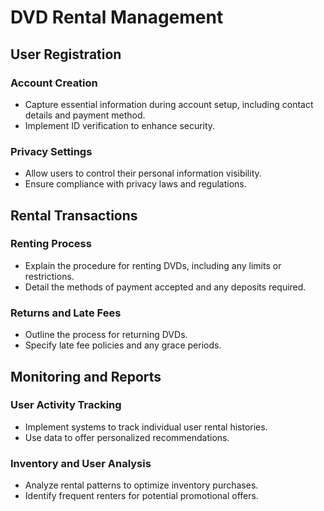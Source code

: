 # DVD Rental Management

## User Registration
### Account Creation
- Capture essential information during account setup, including contact details and payment method.
- Implement ID verification to enhance security.

### Privacy Settings
- Allow users to control their personal information visibility.
- Ensure compliance with privacy laws and regulations.

## Rental Transactions
### Renting Process
- Explain the procedure for renting DVDs, including any limits or restrictions.
- Detail the methods of payment accepted and any deposits required.

### Returns and Late Fees
- Outline the process for returning DVDs.
- Specify late fee policies and any grace periods.

## Monitoring and Reports
### User Activity Tracking
- Implement systems to track individual user rental histories.
- Use data to offer personalized recommendations.

### Inventory and User Analysis
- Analyze rental patterns to optimize inventory purchases.
- Identify frequent renters for potential promotional offers.
